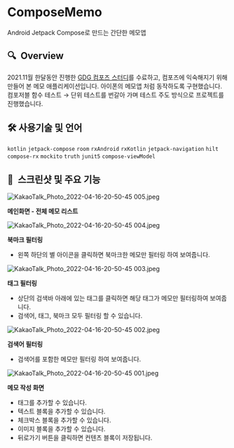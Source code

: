 # ComposeMemo
Android Jetpack Compose로 만드는 간단한 메모앱

## 🔍  Overview

2021.11월 한달동안 진행한 [GDG 컴포즈 스터디](https://sites.google.com/view/devfest-korea-2021/compose-codelab)를 수료하고, 컴포즈에 익숙해지기 위해 만들어 본 메모 애플리케이션입니다. 아이폰의 메모앱 처럼 동작하도록 구현했습니다. 컴포저블 함수 테스트 → 단위 테스트를 번갈아 가며 테스트 주도 방식으로 프로젝트를 진행했습니다. 

## 🛠 사용기술 및 언어

`kotlin` `jetpack-compose` `room` `rxAndroid` `rxKotlin` `jetpack-navigation` `hilt` `compose-rx` `mockito` `truth` `junit5` `compose-viewModel`

## 🧐  스크린샷 및 주요 기능

![KakaoTalk_Photo_2022-04-16-20-50-45 005.jpeg](./images/005.jpeg)

**메인화면 - 전체 메모 리스트** 

![KakaoTalk_Photo_2022-04-16-20-50-45 004.jpeg](./images/004.jpeg)

**북마크 필터링**

- 왼쪽 하단의 별 아이콘을 클릭하면 북마크한 메모만 필터링 하여 보여줍니다.

![KakaoTalk_Photo_2022-04-16-20-50-45 003.jpeg](./images/003.jpeg)

**태그 필터링**

- 상단의 검색바 아래에 있는 태그를 클릭하면 해당 태그가 메모만 필터링하여 보여줍니다.
- 검색어, 태그, 북마크 모두 필터링 할 수 있습니다.

![KakaoTalk_Photo_2022-04-16-20-50-45 002.jpeg](./images/002.jpeg)

**검색어 필터링**

- 검색어를 포함한 메모만 필터링 하여 보여줍니다.

![KakaoTalk_Photo_2022-04-16-20-50-45 001.jpeg](./images/001.jpeg)

**메모 작성 화면**

- 태그를 추가할 수 있습니다.
- 텍스트 블록을 추가할 수 있습니다.
- 체크박스 블록을 추가할 수 있습니다.
- 이미지 블록을 추가할 수 있습니다.
- 뒤로가기 버튼을 클릭하면 컨텐츠 블록이 저장됩니다.
